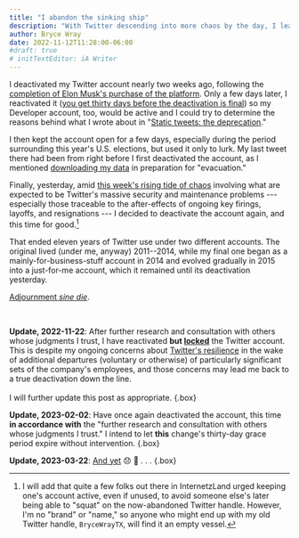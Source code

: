 ```yaml
---
title: "I abandon the sinking ship"
description: "With Twitter descending into more chaos by the day, I leave the platform after eleven years."
author: Bryce Wray
date: 2022-11-12T11:28:00-06:00
#draft: true
# initTextEditor: iA Writer
---
```


I deactivated my Twitter account nearly two weeks ago, following the [completion of Elon Musk's purchase of the platform](https://techcrunch.com/2022/10/27/elon-musk-bought-twitter/). Only a few days later, I reactivated it ([you get thirty days before the deactivation is final](https://help.twitter.com/en/managing-your-account/how-to-deactivate-twitter-account)) so my Developer account, too, would be active and I could try to determine the reasons behind what I wrote about in "[Static tweets: the deprecation](/posts/2022/11/static-tweets-deprecation/)."

<!--more-->

I then kept the account open for a few days, especially during the period surrounding this year's U.S. elections, but used it only to lurk. My last tweet there had been from right before I first deactivated the account, as I mentioned [downloading my data](https://help.twitter.com/en/managing-your-account/how-to-download-your-twitter-archive) in preparation for "evacuation."

Finally, yesterday, amid [this week's rising tide of chaos](https://www.cnn.com/2022/11/11/tech/twitter-chaos-musk) involving what are expected to be Twitter's massive security and maintenance problems --- especially those traceable to the after-effects of ongoing key firings, layoffs, and resignations --- I decided to deactivate the account again, and this time for good.[^brand]

[^brand]:  I will add that quite a few folks out there in InternetzLand urged keeping one's account active, even if unused, to avoid someone else's later being able to "squat" on the now-abandoned Twitter handle. However, I'm no "brand" or "name," so anyone who might end up with my old Twitter handle, `BryceWrayTX`, will find it an empty vessel.

That ended eleven years of Twitter use under two different accounts. The original lived (under me, anyway) 2011--2014, while my final one began as a mainly-for-business-stuff account in 2014 and evolved gradually in 2015 into a just-for-me account, which it remained until its deactivation yesterday.

[Adjournment *sine die*](https://www.yourdictionary.com/sine-die).

<!-- **Note**: The original version of this post was based on something I posted on Mastodon (https://fosstodon.org/@BryceWrayTX/109326570119949421). That link is no longer usable as of 2025-04-26.
{.box} -->

<br />

<strong class="red">Update, 2022-11-22</strong>: After further research and consultation with others whose judgments I trust, I have reactivated **but [locked](https://www.businessinsider.com/guides/tech/how-to-make-twitter-private)** the Twitter account. This is despite my ongoing concerns about [Twitter's resilience](https://twitterisgoinggreat.com/) in the wake of additional departures (voluntary or otherwise) of particularly significant sets of the company's employees, and those concerns may lead me back to a true deactivation down the line.\
\
I will further update this post as appropriate.
{.box}

<strong class="red">Update, 2023-02-02</strong>: Have once again deactivated the account, this time **in accordance with** the "further research and consultation with others whose judgments I trust." I intend to let **this** change's thirty-day grace period expire without intervention.
{.box}

**Update, 2023-03-22**: [And yet](/posts/2023/03/reluctant-return-twitter/) 😞 🤢 . . .
{.box}

